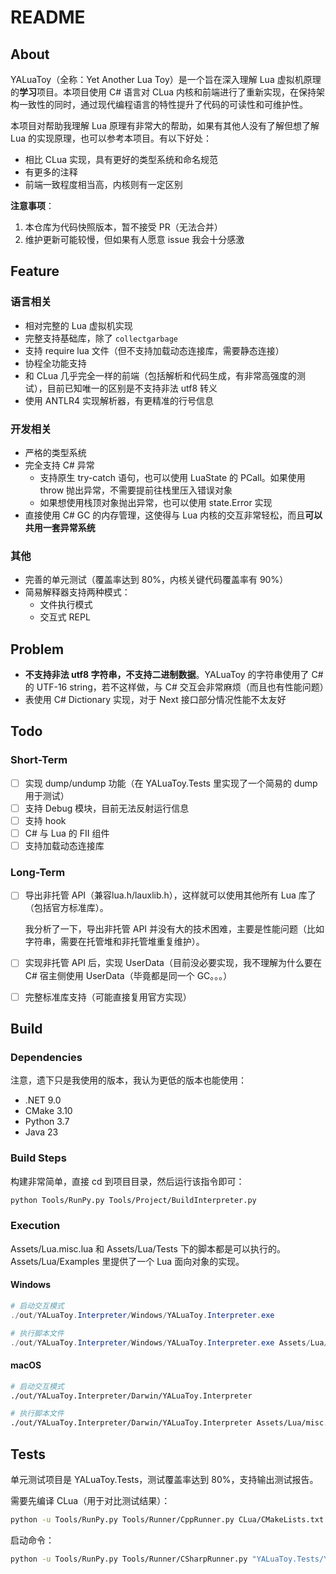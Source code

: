 # README

## About

YALuaToy（全称：Yet Another Lua Toy）是一个旨在深入理解 Lua 虚拟机原理的**学习**项目。本项目使用 C# 语言对 CLua 内核和前端进行了重新实现，在保持架构一致性的同时，通过现代编程语言的特性提升了代码的可读性和可维护性。

本项目对帮助我理解 Lua 原理有非常大的帮助，如果有其他人没有了解但想了解 Lua 的实现原理，也可以参考本项目。有以下好处：
- 相比 CLua 实现，具有更好的类型系统和命名规范
- 有更多的注释
- 前端一致程度相当高，内核则有一定区别

**注意事项**：
1. 本仓库为代码快照版本，暂不接受 PR（无法合并）
1. 维护更新可能较慢，但如果有人愿意 issue 我会十分感激

## Feature

### 语言相关
- 相对完整的 Lua 虚拟机实现
- 完整支持基础库，除了 `collectgarbage`
- 支持 require lua 文件（但不支持加载动态连接库，需要静态连接）
- 协程全功能支持
- 和 CLua 几乎完全一样的前端（包括解析和代码生成，有非常高强度的测试），目前已知唯一的区别是不支持非法 utf8 转义
- 使用 ANTLR4 实现解析器，有更精准的行号信息

### 开发相关
- 严格的类型系统
- 完全支持 C# 异常
  - 支持原生 try-catch 语句，也可以使用 LuaState 的 PCall。如果使用 throw 抛出异常，不需要提前往栈里压入错误对象
  - 如果想使用栈顶对象抛出异常，也可以使用 state.Error 实现
- 直接使用 C# GC 的内存管理，这使得与 Lua 内核的交互非常轻松，而且**可以共用一套异常系统**

### 其他
- 完善的单元测试（覆盖率达到 80%，内核关键代码覆盖率有 90%）
- 简易解释器支持两种模式：
  - 文件执行模式
  - 交互式 REPL

## Problem
- **不支持非法 utf8 字符串，不支持二进制数据**。YALuaToy 的字符串使用了 C# 的 UTF-16 string，若不这样做，与 C# 交互会非常麻烦（而且也有性能问题）
- 表使用 C# Dictionary 实现，对于 Next 接口部分情况性能不太友好

## Todo

### Short-Term
- [ ] 实现 dump/undump 功能（在 YALuaToy.Tests 里实现了一个简易的 dump 用于测试）
- [ ] 支持 Debug 模块，目前无法反射运行信息
- [ ] 支持 hook
- [ ] C# 与 Lua 的 FII 组件
- [ ] 支持加载动态连接库

### Long-Term
- [ ] 导出非托管 API（兼容lua.h/lauxlib.h），这样就可以使用其他所有 Lua 库了（包括官方标准库）。

  我分析了一下，导出非托管 API 并没有大的技术困难，主要是性能问题（比如字符串，需要在托管堆和非托管堆重复维护）。

- [ ] 实现非托管 API 后，实现 UserData（目前没必要实现，我不理解为什么要在 C# 宿主侧使用 UserData（毕竟都是同一个 GC。。。）
- [ ] 完整标准库支持（可能直接复用官方实现）

## Build

### Dependencies
注意，遗下只是我使用的版本，我认为更低的版本也能使用：
- .NET 9.0
- CMake 3.10
- Python 3.7
- Java 23

### Build Steps
构建非常简单，直接 cd 到项目目录，然后运行该指令即可：
```bash
python Tools/RunPy.py Tools/Project/BuildInterpreter.py
```

### Execution

Assets/Lua.misc.lua 和 Assets/Lua/Tests 下的脚本都是可以执行的。Assets/Lua/Examples 里提供了一个 Lua 面向对象的实现。

#### Windows
```powershell
# 启动交互模式
./out/YALuaToy.Interpreter/Windows/YALuaToy.Interpreter.exe

# 执行脚本文件
./out/YALuaToy.Interpreter/Windows/YALuaToy.Interpreter.exe Assets/Lua/misc.lua
```

#### macOS
```bash
# 启动交互模式
./out/YALuaToy.Interpreter/Darwin/YALuaToy.Interpreter

# 执行脚本文件
./out/YALuaToy.Interpreter/Darwin/YALuaToy.Interpreter Assets/Lua/misc.lua
```

## Tests

单元测试项目是 YALuaToy.Tests，测试覆盖率达到 80%，支持输出测试报告。

需要先编译 CLua（用于对比测试结果）：
```bash
python -u Tools/RunPy.py Tools/Runner/CppRunner.py CLua/CMakeLists.txt
```

启动命令：
```bash
python -u Tools/RunPy.py Tools/Runner/CSharpRunner.py "YALuaToy.Tests/YALuaToy.Tests.csproj"
```
